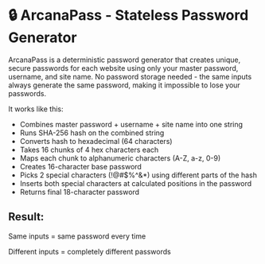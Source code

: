 # 🔒 ArcanaPass - Stateless Password Generator

ArcanaPass is a deterministic password generator that creates unique, secure passwords for each website using only your master password, username, and site name. No password storage needed - the same inputs always generate the same password, making it impossible to lose your passwords.

It works like this:

- Combines master password + username + site name into one string
- Runs SHA-256 hash on the combined string
- Converts hash to hexadecimal (64 characters)
- Takes 16 chunks of 4 hex characters each
- Maps each chunk to alphanumeric characters (A-Z, a-z, 0-9)
- Creates 16-character base password
- Picks 2 special characters (!@#$%^&*) using different parts of the hash
- Inserts both special characters at calculated positions in the password
- Returns final 18-character password

## Result:
Same inputs = same password every time

Different inputs = completely different passwords
